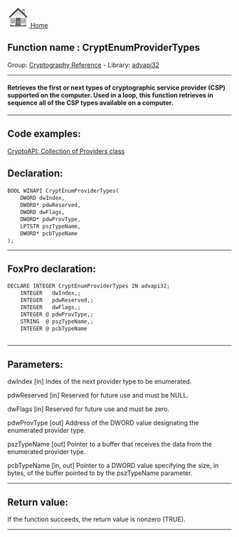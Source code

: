 [<img src="../../images/home.png"> Home ](https://github.com/VFPX/Win32API)  

## Function name : CryptEnumProviderTypes
Group: [Cryptography Reference](../../functions_group.md#Cryptography_Reference)  -  Library: [advapi32](../../../libraries.md#advapi32)  
***  


#### Retrieves the first or next types of cryptographic service provider (CSP) supported on the computer. Used in a loop, this function retrieves in sequence all of the CSP types available on a computer.

***  


## Code examples:
[CryptoAPI: Collection of Providers class](../../samples/sample_463.md)  

## Declaration:
```foxpro  
BOOL WINAPI CryptEnumProviderTypes(
	DWORD dwIndex,
	DWORD* pdwReserved,
	DWORD dwFlags,
	DWORD* pdwProvType,
	LPTSTR pszTypeName,
	DWORD* pcbTypeName
);  
```  
***  


## FoxPro declaration:
```foxpro  
DECLARE INTEGER CryptEnumProviderTypes IN advapi32;
	INTEGER   dwIndex,;
	INTEGER   pdwReserved,;
	INTEGER   dwFlags,;
	INTEGER @ pdwProvType,;
	STRING  @ pszTypeName,;
	INTEGER @ pcbTypeName
  
```  
***  


## Parameters:
dwIndex 
[in] Index of the next provider type to be enumerated. 

pdwReserved 
[in] Reserved for future use and must be NULL. 

dwFlags 
[in] Reserved for future use and must be zero. 

pdwProvType 
[out] Address of the DWORD value designating the enumerated provider type. 

pszTypeName 
[out] Pointer to a buffer that receives the data from the enumerated provider type.

pcbTypeName 
[in, out] Pointer to a DWORD value specifying the size, in bytes, of the buffer pointed to by the pszTypeName parameter.  
***  


## Return value:
If the function succeeds, the return value is nonzero (TRUE).  
***  

